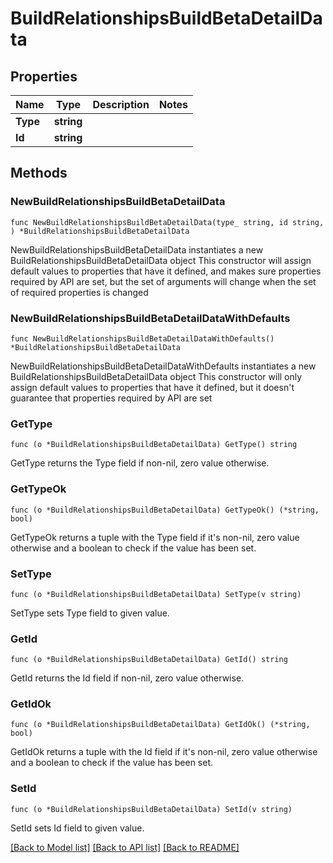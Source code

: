 # BuildRelationshipsBuildBetaDetailData

## Properties

Name | Type | Description | Notes
------------ | ------------- | ------------- | -------------
**Type** | **string** |  | 
**Id** | **string** |  | 

## Methods

### NewBuildRelationshipsBuildBetaDetailData

`func NewBuildRelationshipsBuildBetaDetailData(type_ string, id string, ) *BuildRelationshipsBuildBetaDetailData`

NewBuildRelationshipsBuildBetaDetailData instantiates a new BuildRelationshipsBuildBetaDetailData object
This constructor will assign default values to properties that have it defined,
and makes sure properties required by API are set, but the set of arguments
will change when the set of required properties is changed

### NewBuildRelationshipsBuildBetaDetailDataWithDefaults

`func NewBuildRelationshipsBuildBetaDetailDataWithDefaults() *BuildRelationshipsBuildBetaDetailData`

NewBuildRelationshipsBuildBetaDetailDataWithDefaults instantiates a new BuildRelationshipsBuildBetaDetailData object
This constructor will only assign default values to properties that have it defined,
but it doesn't guarantee that properties required by API are set

### GetType

`func (o *BuildRelationshipsBuildBetaDetailData) GetType() string`

GetType returns the Type field if non-nil, zero value otherwise.

### GetTypeOk

`func (o *BuildRelationshipsBuildBetaDetailData) GetTypeOk() (*string, bool)`

GetTypeOk returns a tuple with the Type field if it's non-nil, zero value otherwise
and a boolean to check if the value has been set.

### SetType

`func (o *BuildRelationshipsBuildBetaDetailData) SetType(v string)`

SetType sets Type field to given value.


### GetId

`func (o *BuildRelationshipsBuildBetaDetailData) GetId() string`

GetId returns the Id field if non-nil, zero value otherwise.

### GetIdOk

`func (o *BuildRelationshipsBuildBetaDetailData) GetIdOk() (*string, bool)`

GetIdOk returns a tuple with the Id field if it's non-nil, zero value otherwise
and a boolean to check if the value has been set.

### SetId

`func (o *BuildRelationshipsBuildBetaDetailData) SetId(v string)`

SetId sets Id field to given value.



[[Back to Model list]](../README.md#documentation-for-models) [[Back to API list]](../README.md#documentation-for-api-endpoints) [[Back to README]](../README.md)


